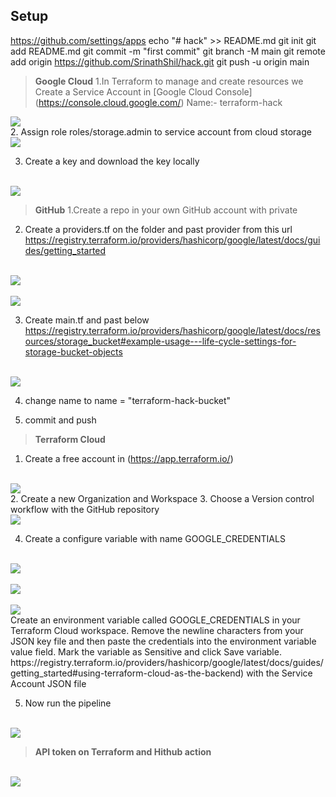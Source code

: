 ## Setup
https://github.com/settings/apps
echo "# hack" >> README.md
git init
git add README.md
git commit -m "first commit"
git branch -M main
git remote add origin https://github.com/SrinathShil/hack.git
git push -u origin main

> **Google Cloud**
1.In Terraform to manage and create resources we  Create a Service Account in [Google Cloud Console] (https://console.cloud.google.com/) 
Name:- terraform-hack
<html>
<img src="img/img1.jpg">
<br/>
</html>
2. Assign role roles/storage.admin to service account from cloud storage
<html>
<br/>
<img src="img/img2.jpg">
<br/>
</html>


3. Create a key and download the key locally
<html>
<br/>
<img src="img/img3.jpg">
<br/>
</html>

> **GitHub**
1.Create a repo in your own GitHub account with private

2. Create  a providers.tf on the folder and past provider from this url https://registry.terraform.io/providers/hashicorp/google/latest/docs/guides/getting_started
<html>
<br/>
<img src="img/img3.1.jpg">
<br/>
</html>
<html>
<br/>
<img src="img/img4.jpg">
<br/>
</html>

3. Create main.tf and past below
https://registry.terraform.io/providers/hashicorp/google/latest/docs/resources/storage_bucket#example-usage---life-cycle-settings-for-storage-bucket-objects
<html>
<br/>
<img src="img/img5.jpg">
<br/>
</html>

4. change name to name          = "terraform-hack-bucket"

5. commit and push
 
> **Terraform Cloud**
1. Create a free account in (https://app.terraform.io/)
<html>
<br/>
<img src="img/img6.jpg">
<br/>
</html>
2. Create a new Organization and Workspace
3. Choose a Version control workflow with the GitHub repository
<html>
<br/>
<img src="img/img6.jpg">
<br/>
</html>

4. Create a configure variable with name GOOGLE_CREDENTIALS
<html>
<br/>
<img src="img/img7.jpg">
<br/>
</html>
<html>
<br/>
<img src="img/img8.jpg">
<br/>
</html>
<html>
<br/>
<img src="img/img9.jpg">
<br/>
</html>
Create an environment variable called GOOGLE_CREDENTIALS in your Terraform Cloud workspace.
Remove the newline characters from your JSON key file and then paste the credentials into the environment variable value field.
Mark the variable as Sensitive and click Save variable.
 https://registry.terraform.io/providers/hashicorp/google/latest/docs/guides/getting_started#using-terraform-cloud-as-the-backend) with the Service Account JSON file 

5. Now run the pipeline

<html>
<br/>
<img src="img/img10.jpg">
<br/>
</html>


> **API token on Terraform and Hithub action**


<html>
<br/>
<img src="img/image11.jpg">
<br/>
</html>